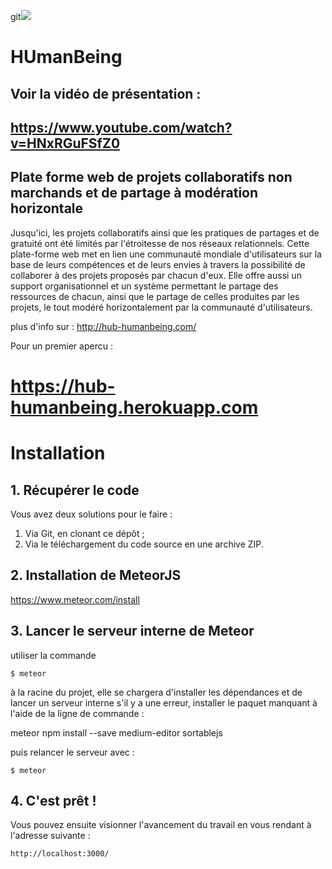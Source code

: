 git![](http://img15.hostingpics.net/pics/421242aquarelleHUBV1.gif)

HUmanBeing
==========

## Voir la vidéo de présentation :
## https://www.youtube.com/watch?v=HNxRGuFSfZ0

## Plate forme web de projets collaboratifs non marchands et de partage à modération horizontale

Jusqu'ici, les projets collaboratifs ainsi que les pratiques de partages et de gratuité ont été limités par l'étroitesse de nos réseaux relationnels. Cette plate-forme web met en lien une communauté mondiale d'utilisateurs sur la base de leurs compétences et de leurs envies à travers la possibilité de collaborer à des projets proposés par chacun d'eux. Elle offre aussi un support organisationnel et un système permettant le partage des ressources de chacun, ainsi que le partage de celles produites par les projets, le tout modéré horizontalement par la communauté d'utilisateurs.

plus d'info sur : http://hub-humanbeing.com/

Pour un premier apercu :
# https://hub-humanbeing.herokuapp.com


# Installation
## 1. Récupérer le code
Vous avez deux solutions pour le faire :

1. Via Git, en clonant ce dépôt ;
2. Via le téléchargement du code source en une archive ZIP.

## 2. Installation de MeteorJS
   https://www.meteor.com/install
   
## 3. Lancer le serveur interne de Meteor
   utiliser la commande
   
    $ meteor
    
à la racine du projet, elle se chargera d'installer les dépendances et de lancer un serveur interne
s'il y a une erreur, installer le paquet manquant à l'aide de la ligne de commande  :

   meteor npm install --save medium-editor sortablejs

    
puis relancer le serveur avec :

    $ meteor
## 4. C'est prêt !

Vous pouvez ensuite visionner l'avancement du travail en vous rendant à l'adresse suivante :
        
 `http://localhost:3000/`
   
   

